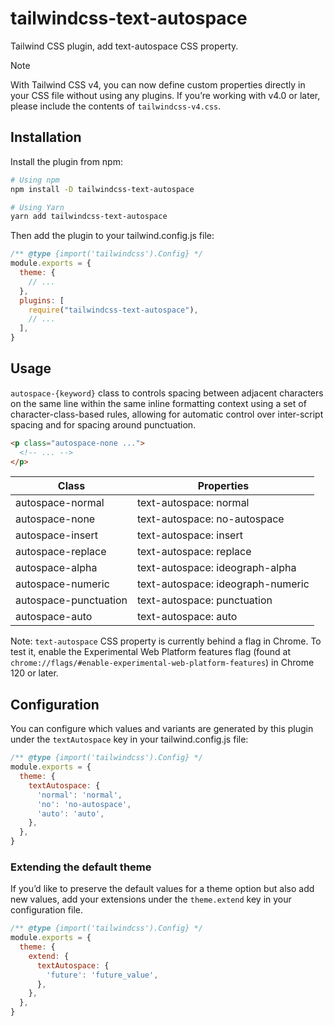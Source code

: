 # tailwindcss-text-autospace

Tailwind CSS plugin, add text-autospace CSS property.

> [!NOTE]
> With Tailwind CSS v4, you can now define custom properties directly in your CSS file without using any plugins.
> If you’re working with v4.0 or later, please include the contents of `tailwindcss-v4.css`.

## Installation

Install the plugin from npm:

```sh
# Using npm
npm install -D tailwindcss-text-autospace

# Using Yarn
yarn add tailwindcss-text-autospace
```

Then add the plugin to your tailwind.config.js file:

```js
/** @type {import('tailwindcss').Config} */
module.exports = {
  theme: {
    // ...
  },
  plugins: [
    require("tailwindcss-text-autospace"),
    // ...
  ],
}
```

## Usage

`autospace-{keyword}` class to controls spacing between adjacent characters on the same line within the same inline formatting context using a set of character-class-based rules, allowing for automatic control over inter-script spacing and for spacing around punctuation.

```html
<p class="autospace-none ...">
  <!-- ... -->
</p>
```

| Class                 | Properties                        |
| --------------------- | --------------------------------- |
| autospace-normal      | text-autospace: normal            |
| autospace-none        | text-autospace: no-autospace      |
| autospace-insert      | text-autospace: insert            |
| autospace-replace     | text-autospace: replace           |
| autospace-alpha       | text-autospace: ideograph-alpha   |
| autospace-numeric     | text-autospace: ideograph-numeric |
| autospace-punctuation | text-autospace: punctuation       |
| autospace-auto        | text-autospace: auto              |

Note: `text-autospace` CSS property is currently behind a flag in Chrome. To test it, enable the Experimental Web Platform features flag (found at `chrome://flags/#enable-experimental-web-platform-features`) in Chrome 120 or later.

## Configuration

You can configure which values and variants are generated by this plugin under the `textAutospace` key in your tailwind.config.js file:

```js
/** @type {import('tailwindcss').Config} */
module.exports = {
  theme: {
    textAutospace: {
      'normal': 'normal',
      'no': 'no-autospace',
      'auto': 'auto',
    },
  },
}
```

### Extending the default theme

If you’d like to preserve the default values for a theme option but also add new values, add your extensions under the `theme.extend` key in your configuration file.

```js
/** @type {import('tailwindcss').Config} */
module.exports = {
  theme: {
    extend: {
      textAutospace: {
        'future': 'future_value',
      },
    },
  },
}
```
